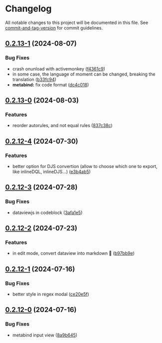 # Changelog

All notable changes to this project will be documented in this file. See [commit-and-tag-version](https://github.com/absolute-version/commit-and-tag-version) for commit guidelines.

## [0.2.13-1](https://github.com/Lisandra-dev/copy-reading-in-markdown/compare/0.2.13-0...0.2.13-1) (2024-08-07)


### Bug Fixes

* crash onunload with activemonkey ([f4361c9](https://github.com/Lisandra-dev/copy-reading-in-markdown/commit/f4361c95e2683f84a5e6271811d999ff101fa41e))
* in some case, the language of moment can be changed, breaking the translation ([b33fc94](https://github.com/Lisandra-dev/copy-reading-in-markdown/commit/b33fc942aa06f743354733f41d6923e4ed88596d))
* **metabind:** fix code format ([dc4c018](https://github.com/Lisandra-dev/copy-reading-in-markdown/commit/dc4c01819f467d373c1e2824a0fdd7246759e9ff))

## [0.2.13-0](https://github.com/Lisandra-dev/copy-reading-in-markdown/compare/0.2.12...0.2.13-0) (2024-08-03)


### Features

* reorder autorules, and not equal rules ([837c38c](https://github.com/Lisandra-dev/copy-reading-in-markdown/commit/837c38cfa7e10d82f5de9add17c884c6d3945a0b))

## [0.2.12-4](https://github.com/Lisandra-dev/copy-reading-in-markdown/compare/0.2.12-3...0.2.12-4) (2024-07-30)


### Features

* better option for DJS convertion (allow to choose which one to export, like inlineDQL, inlineDJS...) ([e3b4ab5](https://github.com/Lisandra-dev/copy-reading-in-markdown/commit/e3b4ab5aa6cca09382a727a0f4edd57ee2260e6f))

## [0.2.12-3](https://github.com/Lisandra-dev/copy-reading-in-markdown/compare/0.2.12-2...0.2.12-3) (2024-07-28)


### Bug Fixes

* dataviewjs in codeblock ([3afa1e5](https://github.com/Lisandra-dev/copy-reading-in-markdown/commit/3afa1e589effcd97cd56ce5a89ca8acad43f7b35))

## [0.2.12-2](https://github.com/Lisandra-dev/copy-reading-in-markdown/compare/0.2.12-1...0.2.12-2) (2024-07-23)


### Features

* in edit mode, convert dataview into markdown :tada: ([b97bb9e](https://github.com/Lisandra-dev/copy-reading-in-markdown/commit/b97bb9ed2c460737e0c2b8c93ce61892a84f920e))

## [0.2.12-1](https://github.com/Mara-Li/obsidian-enhanced-copy/compare/0.2.12-0...0.2.12-1) (2024-07-16)


### Bug Fixes

* better style in regex modal ([ce20e5f](https://github.com/Mara-Li/obsidian-enhanced-copy/commit/ce20e5f8a045bdce8902e232a4729842a2fbf48a))

## [0.2.12-0](https://github.com/Lisandra-dev/copy-reading-in-markdown/compare/0.2.11...0.2.12-0) (2024-07-16)


### Bug Fixes

* metabind input view ([8a9b645](https://github.com/Lisandra-dev/copy-reading-in-markdown/commit/8a9b6457abc7bbea76179fcbf5bd73f1dc5a5253))
